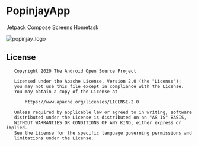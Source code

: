 # PopinjayApp
Jetpack Compose Screens Hometask

![popinjay_logo](https://user-images.githubusercontent.com/54776811/211821274-ffa0f1b5-264d-4c3d-831d-45c21db8454f.png)

## License

```
   Copyright 2020 The Android Open Source Project

   Licensed under the Apache License, Version 2.0 (the "License");
   you may not use this file except in compliance with the License.
   You may obtain a copy of the License at

       https://www.apache.org/licenses/LICENSE-2.0

   Unless required by applicable law or agreed to in writing, software
   distributed under the License is distributed on an "AS IS" BASIS,
   WITHOUT WARRANTIES OR CONDITIONS OF ANY KIND, either express or implied.
   See the License for the specific language governing permissions and
   limitations under the License.

```
